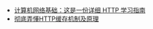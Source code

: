 - [计算机网络基础：这是一份详细 HTTP 学习指南](https://blog.csdn.net/carson_ho/article/details/82106781)
- [彻底弄懂HTTP缓存机制及原理](https://www.cnblogs.com/chenqf/articles/6386163.html)
